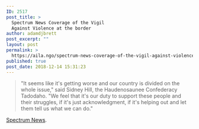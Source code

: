 ```yaml
---
ID: 2517
post_title: >
  Spectrum News Coverage of the Vigil
  Against Violence at the border
author: adamdjbrett
post_excerpt: ""
layout: post
permalink: >
  https://aila.ngo/spectrum-news-coverage-of-the-vigil-against-violence-at-the-border/
published: true
post_date: 2018-12-14 15:31:23
---
```

> "It seems like it's getting worse and our country is divided on the whole issue," said Sidney Hill, the Haudenosaunee Confederacy Tadodaho. "We feel that it's our duty to support these people and their struggles, if it's just acknowledgment, if it's helping out and let them tell us what we can do."

[Spectrum News](https://spectrumlocalnews.com/nys/central-ny/news/2018/12/01/vigil-against-violence-at-the-border?cid=share_fb&fbclid=IwAR05kY5HBssE0wZ6ce3ODJLucoQkcyKtUHDirTxahOJWqnG28wLHCNbTGnE).
